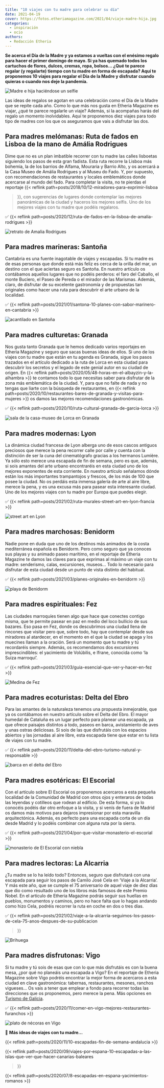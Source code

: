 ```yaml
---
title: "10 viajes con tu madre para celebrar su día"
date: 2021-04-19
cover: https://fotos.etheriamagazine.com/2021/04/viaje-madre-hija.jpg
categories: 
  - inspiración
  - ocio
authors: 
  - Redacción Etheria
---
```


**Se acerca el Día de la Madre y ya estamos a vueltas con el enésimo regalo para hacer 
el primer domingo de mayo. Si ya has quemado todos los cartuchos de flores, dulces, 
cremas, ropa, bolsos… ¿Qué te parece regalar (y regalarte) tiempo con tu madre en forma 
de escapada? Aquí te proponemos 10 viajes para regalar el Día de la Madre y disfrutar 
cuando quieras o cuando nos deje la pandemia.** 

![Madre e hija haciéndose un selfie](https://fotos.etheriamagazine.com/2021/04/viaje-madre-hija.jpg "Regálate un viaje con tu madre.")

Las ideas de regalos se agotan en una celebración como el Día de la Madre que se repite 
cada año. Como lo que más nos gusta en Etheria Magazine es viajar, ¿qué te parece 
regalarle un viaje? Además, si la acompañas harás del regalo un momento inolvidables. 
Aquí te proponemos diez viajes para todo tipo de madres con los que os aseguramos que 
vais a disfrutar las dos. 

## Para madres melómanas: Ruta de fados en Lisboa de la mano de Amália Rodrigues

Dime que no es un plan imbatible recorrer con tu madre las calles lisboetas siguiendo 
los pasos de esta gran fadista. Esta ruta recorre la Lisboa más bohemia, la de los 
barrios de Alfama, Mouraria y Barrio Alto, y os acercará a la Casa Museo de Amália 
Rodrigues y al Museu do Fado. Y, por supuesto, con recomendaciones de restaurantes y 
locales emblemáticos donde acercarse al mundo del fado. Para completar la visita, no te 
pierdas el reportaje {{< reflink path=posts/2018/10/12-miradores-para-exprimir-lisboa 
>}}, con sugerencias de lugares donde contemplar las mejores panorámicas de la ciudad y 
haceros los mejores selfis. Uno de los mejores viajes con tu madre que podéis regalaros. 

✅ {{< reflink path=posts/2020/12/ruta-de-fados-en-la-lisboa-de-amalia-rodrigues >}} 

![retrato de Amalia Rodrigues](https://fotos.etheriamagazine.com/2021/04/viaje-con-madries-lisboa.jpg "Amália Rodrigues fotografiada por Augusto Cabrita, 1965.")

## Para madres marineras: Santoña

Cantabria es una fuente inagotable de viajes y escapadas. Si tu madre es de esas 
personas que donde está más feliz es cerca de la orilla del mar, un destino con el que 
aciertas seguro es Santoña. En nuestro artículo os contábamos aquellos lugares que no 
podéis perderos: el faro del Caballo, el monte Buciero, el Paseo de Pereda o el mirador 
de las Marismas. Además, claro, de disfrutar de su excelente gastronomía y de propuestas 
tan originales como hacer una ruta para descubrir el arte urbano de la localidad. 

✅ {{< reflink path=posts/2021/01/santona-10-planes-con-sabor-marinero-en-cantabria >}} 

![acantilado en Santoña](https://fotos.etheriamagazine.com/2021/04/viajes-con-madres-santona.jpg "Camino vertiginoso para llegar al faro del Caballo, en Santoña.")

## Para madres culturetas: Granada

Nos gusta tanto Granada que le hemos dedicado varios reportajes en Etheria Magazine y 
seguro que sacas buenas ideas de ellos. Si uno de los viajes con tu madre que están en 
tu agenda es Granada, sigue los pasos trazados en el artículo dedicado a la ruta de 
Lorca en esta ciudad para descubrir los secretos y el legado de este genial autor en su 
ciudad de origen. En {{< reflink 
path=posts/2020/05/48-horas-en-el-albayzin-y-la-alhambra >}} te contamos todo lo que 
necesitas saber para disfrutar de la zona más emblemática de la ciudad. Y, para que no 
falte de nada y no tengas que liarte con la búsqueda de restaurantes, en {{< reflink 
path=posts/2020/10/restaurantes-bares-de-granada-y-visitas-para-mujeres >}} os damos las 
mejores recomendaciones gastronómicas. 

✅ {{< reflink path=posts/2020/10/ruta-cultural-granada-de-garcia-lorca >}} 

![sala de la casa-museo de Lorca en Granada](https://fotos.etheriamagazine.com/2021/04/viaje-con-madres-granada.jpg "Museo Casa Natal de Federico García Lorca en Fuente Vaqueros.")

## Para madres modernas: Lyon

La dinámica ciudad francesa de Lyon alberga uno de esos cascos antiguos preciosos que 
merece la pena recorrer calle por calle y cuenta con la distinción de ser la cuna del 
cinematógrafo gracias a los hermanos Lumière. Ya sólo esto merece una escapada de fin de 
semana, pero es que, además, si sois amantes del arte urbano encontraréis en esta ciudad 
uno de los mejores exponentes de esta corriente. En nuestro artículo señalamos dónde 
están los más importantes trampantojos y frescos, de los más de 100 que posee la ciudad. 
No os perdáis esta inmensa galería de arte al aire libre, merece la pena, y es una 
excusa más para pasear esta interesante ciudad. Uno de los mejores viajes con tu madre 
por Europa que puedes elegir. 

✅ {{< reflink path=posts/2021/02/ruta-murales-street-art-en-lyon-francia >}} 

![street art en Lyon](https://fotos.etheriamagazine.com/2021/04/viaje-con-madres-lyon.jpg "Mural con trampantojo de los Canuts, en Lyon. © CitéCréation")

## Para madres marchosas: Benidorm

Nadie pone en duda que uno de los destinos más animados de la costa mediterránea 
española es Benidorm. Pero como seguro que ya conoces sus playas y su animado paseo 
marítimo, en el reportaje de Etheria Magazine te damos las claves para que exprimas al 
máximo un viaje con tu madre: senderismo, calas, excursiones, museos… Todo lo necesario 
para disfrutar de esta ciudad desde un punto de vista distinto del habitual. 

✅ {{< reflink path=posts/2021/03/planes-originales-en-benidorm >}} 

![playa de Benidorm](https://fotos.etheriamagazine.com/2021/04/viajes-con-madres-benidorm.jpg "Benidorm, un icono turístico del Mediterráneo. © T.B.")

## Para madres espirituales: Fez

Las ciudades marroquíes tienen algo que hace que conectes contigo misma, que te permite 
pasear en paz en medio del loco bullicio de sus bazares. Eso pasa en Fez, donde os 
descubrimos una ciudad llena de rincones que visitar pero que, sobre todo, hay que 
contemplar desde sus miradores al atardecer, en el momento en el que la ciudad se apaga 
y los muecines llaman a la oración. Será un momento que tu madre y tú recordaréis 
siempre. Además, os recomendamos dos excursiones imprescindibles: el yacimiento de 
Volúbilis, e Ifrane, conocida como ‘la Suiza marroquí’. 

✅ {{< reflink path=posts/2021/03/guia-esencial-que-ver-y-hacer-en-fez >}} 

![Medina de Fez](https://fotos.etheriamagazine.com/2021/04/viaje-con-madres-fez.jpg "Atardecer sobre Fez (Marruecos). © Chronis Yan")

## Para madres ecoturistas: Delta del Ebro

Para las amantes de la naturaleza tenemos una propuesta inmejorable, que ya os 
contábamos en nuestro artículo sobre el Delta del Ebro. El mayor humedal de Cataluña es 
un lugar perfecto para planear una escapada, ya que ofrece paisajes distintos a todo, 
paseos en barca, avistamiento de aves y unas ostras deliciosas. Si sois de las que 
disfrutáis con los espacios abiertos y las jornadas al aire libre, esta escapada tiene 
que estar en tu lista de viajes con tu madre. 

✅ {{< reflink path=posts/2020/11/delta-del-ebro-turismo-natural-y-responsable >}} 

![barca en el delta del Ebro](https://fotos.etheriamagazine.com/2021/04/viaje-con-madres-delta-del-ebro.jpg "Navegando por el Delta del Ebro.")

## Para madres esotéricas: El Escorial

Con el artículo sobre El Escorial os proponemos acercaros a esta pequeña localidad de la 
Comunidad de Madrid con otros ojos y enteraros de todas las leyendas y cotilleos que 
rodean al edificio. De esta forma, si ya lo conocéis podéis dar otro enfoque a la 
visita, y si venís de fuera de Madrid os damos más motivos para dejaros impresionar por 
esta maravilla arquitectónica. Además, es perfecto para una escapada corta de un día 
desde Madrid y lo podéis combinar con alguna ruta por la sierra. 

✅ {{< reflink path=posts/2021/04/por-que-visitar-monasterio-el-escorial >}} 

![monasterio de El Escorial con niebla](https://fotos.etheriamagazine.com/2021/04/viaje-con-madres-el-escorial.jpg "Neblina durante el amanecer de San Lorenzo de El Escorial. © Javier Santamarta")

## Para madres lectoras: La Alcarria

¿Tu madre se lo ha leído todo? Entonces, seguro que disfrutará con una escapada para 
seguir los pasos de Camilo José Cela en ‘Viaje a la Alcarria’. Y más este año, que se 
cumple el 75 aniversario de aquel viaje de diez días que dio como resultado uno de los 
libros más famosos de este Premio Nobel. En el artículo de Etheria Magazine podrás 
seguir sus huellas en pueblos, monumentos y caminos, pero no hace falta que lo hagas 
andando como hizo Cela, podréis recorrer la ruta en coche en dos o tres días. 

✅ {{< reflink 
path=posts/2021/02/viaje-a-la-alcarria-seguimos-los-pasos-de-cela-75-anos-despues-de-su-publicacion 
>}} 

![Brihuega](https://fotos.etheriamagazine.com/2021/04/viaje-con-madres-alcarria.jpg "Brihuega, el “Jardín de la Alcarria”.")

## Para madres disfrutonas: Vigo

Si tu madre y tú sois de esas que con lo que más disfrutáis es con la buena mesa, ¿por 
qué no planeáis una escapada a Vigo? En el reportaje de Etheria Magazine sobre Vigo 
podréis encontrar la mejor forma de acercaros a esta ciudad en clave gastronómica: 
tabernas, restaurantes, mesones, ranchos vigueses… Os vais a tener que emplear a fondo 
para recorrer todas las direcciones que os proponemos, pero merece la pena. Más opciones 
en [Turismo de Galicia](https://www.turismo.gal/). 

✅ {{< reflink path=posts/2020/11/comer-en-vigo-mejores-restaurantes-furanchos >}} 

![plato de nécoras en Vigo](https://fotos.etheriamagazine.com/2021/04/viaje-con-madres-vigo.jpg "Restaurante Bao, en Vigo. © J.L. Migueláñez y F. Abente")

📌 **Más ideas de viajes con tu madre...** 

{{< reflink path=posts/2020/11/10-escapadas-fin-de-semana-andalucia >}} 

{{< reflink 
path=posts/2020/09/viajes-por-espana-10-escapadas-a-las-islas-que-ver-que-hacer-canarias-baleares 
>}} 

{{< reflink path=posts/2020/07/8-escapadas-en-espana-yacimientos-romanos >}}
